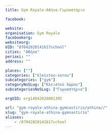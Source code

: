 ```yaml
---
title: Gym Royale-Αθήνα-Γυμναστήριο

facebook:

website:
organisation: Gym Royale
facebookorg:
websiteorg:
UID: "07042020141617school"
cities: "Αθήνα"
perioxi: ""
address: ""

places: [""]
categories: ["kleistou-xorou"]
subcategories: ["gym"]
categoryNoSLug: ["Κλειστού Χώρου"]
subcategoriesNoSLug: ["Γυμναστήριο"]

orgUID: org14042020001305

url: "gym-royale-athina-gymnastirio/athina//"
slug: "gym-royale-athina-gymnastirio"
aliases:
    - /07042020141617school
---
```





